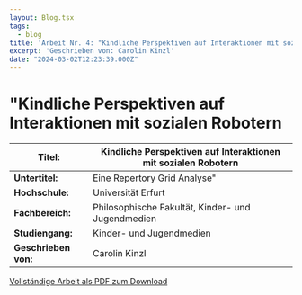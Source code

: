```yaml
---
layout: Blog.tsx
tags:
  - blog
title: 'Arbeit Nr. 4: "Kindliche Perspektiven auf Interaktionen mit sozialen Robotern - Eine Repertory Grid Analyse"'
excerpt: 'Geschrieben von: Carolin Kinzl'
date: "2024-03-02T12:23:39.000Z"
---
```


# "Kindliche Perspektiven auf Interaktionen mit sozialen Robotern 

<table class="table table-striped">
<thead>
<tr>
<th><strong>Titel:</strong></th>
<th>Kindliche Perspektiven auf Interaktionen mit sozialen Robotern</th>
</tr>
</thead>
<tbody>
<tr>
<td><strong>Untertitel:</strong></td>
<td>Eine Repertory Grid Analyse"</td>
</tr>
<tr>
<td><strong>Hochschule:</strong></td>
<td>Universität Erfurt</td>
</tr>
<tr>
<td><strong>Fachbereich:</strong></td>
<td>Philosophische Fakultät, Kinder- und Jugendmedien</td>
</tr>
<tr>
<td><strong>Studiengang:</strong></td>
<td>Kinder- und Jugendmedien</td>
</tr>
<tr>
<td><strong>Geschrieben von:</strong></td>
<td>Carolin Kinzl</td>
</tr>
</tbody>
</table>


[Vollständige Arbeit als PDF zum Download](/arbeiten/arbeit-4_kindliche-perspektiven-auf-interaktionen-mit-sozialen-robotern.pdf)
